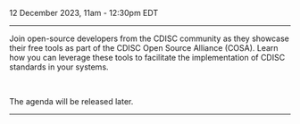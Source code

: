 12 December 2023, 11am - 12:30pm EDT

---

Join open-source developers from the CDISC community as they showcase their free tools as part of the CDISC Open Source Alliance (COSA). Learn how you can leverage these tools to facilitate the implementation of CDISC standards in your systems.

<br/>

The agenda will be released later.

---